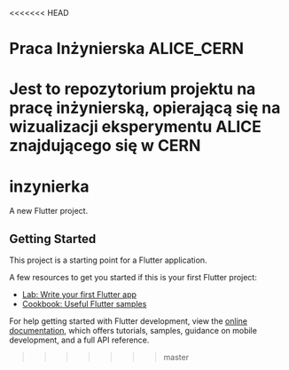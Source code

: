 <<<<<<< HEAD
# Praca Inżynierska ALICE_CERN
Jest to repozytorium projektu na pracę inżynierską, opierającą się na wizualizacji eksperymentu ALICE znajdującego się w CERN
=======
# inzynierka

A new Flutter project.

## Getting Started

This project is a starting point for a Flutter application.

A few resources to get you started if this is your first Flutter project:

- [Lab: Write your first Flutter app](https://docs.flutter.dev/get-started/codelab)
- [Cookbook: Useful Flutter samples](https://docs.flutter.dev/cookbook)

For help getting started with Flutter development, view the
[online documentation](https://docs.flutter.dev/), which offers tutorials,
samples, guidance on mobile development, and a full API reference.
>>>>>>> master

